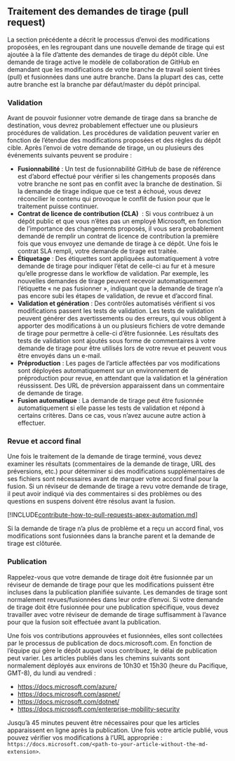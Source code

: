 ## <a name="pull-request-processing"></a>Traitement des demandes de tirage (pull request)

La section précédente a décrit le processus d’envoi des modifications proposées, en les regroupant dans une nouvelle demande de tirage qui est ajoutée à la file d’attente des demandes de tirage du dépôt cible. Une demande de tirage active le modèle de collaboration de GitHub en demandant que les modifications de votre branche de travail soient tirées (pull) et fusionnées dans une autre branche. Dans la plupart des cas, cette autre branche est la branche par défaut/master du dépôt principal.

### <a name="validation"></a>Validation

Avant de pouvoir fusionner votre demande de tirage dans sa branche de destination, vous devrez probablement effectuer une ou plusieurs procédures de validation. Les procédures de validation peuvent varier en fonction de l’étendue des modifications proposées et des règles du dépôt cible. Après l’envoi de votre demande de tirage, un ou plusieurs des événements suivants peuvent se produire :

- **Fusionnabilité** : Un test de fusionnabilité GitHub de base de référence est d’abord effectué pour vérifier si les changements proposés dans votre branche ne sont pas en conflit avec la branche de destination. Si la demande de tirage indique que ce test a échoué, vous devez réconcilier le contenu qui provoque le conflit de fusion pour que le traitement puisse continuer.
- **Contrat de licence de contribution (CLA)**  : Si vous contribuez à un dépôt public et que vous n’êtes pas un employé Microsoft, en fonction de l’importance des changements proposés, il vous sera probablement demandé de remplir un contrat de licence de contribution la première fois que vous envoyez une demande de tirage à ce dépôt. Une fois le contrat SLA rempli, votre demande de tirage est traitée.
- **Étiquetage** : Des étiquettes sont appliquées automatiquement à votre demande de tirage pour indiquer l’état de celle-ci au fur et à mesure qu’elle progresse dans le workflow de validation. Par exemple, les nouvelles demandes de tirage peuvent recevoir automatiquement l’étiquette « ne pas fusionner », indiquant que la demande de tirage n’a pas encore subi les étapes de validation, de revue et d’accord final.
- **Validation et génération** : Des contrôles automatisés vérifient si vos modifications passent les tests de validation. Les tests de validation peuvent générer des avertissements ou des erreurs, qui vous obligent à apporter des modifications à un ou plusieurs fichiers de votre demande de tirage pour permettre à celle-ci d’être fusionnée. Les résultats des tests de validation sont ajoutés sous forme de commentaires à votre demande de tirage pour être utilisés lors de votre revue et peuvent vous être envoyés dans un e-mail.
- **Préproduction** : Les pages de l’article affectées par vos modifications sont déployées automatiquement sur un environnement de préproduction pour revue, en attendant que la validation et la génération réussissent. Des URL de préversion apparaissent dans un commentaire de demande de tirage.
- **Fusion automatique** : La demande de tirage peut être fusionnée automatiquement si elle passe les tests de validation et répond à certains critères. Dans ce cas, vous n’avez aucune autre action à effectuer.

### <a name="review-and-sign-off"></a>Revue et accord final

Une fois le traitement de la demande de tirage terminé, vous devez examiner les résultats (commentaires de la demande de tirage, URL des préversions, etc.) pour déterminer si des modifications supplémentaires de ses fichiers sont nécessaires avant de marquer votre accord final pour la fusion. Si un réviseur de demande de tirage a revu votre demande de tirage, il peut avoir indiqué via des commentaires si des problèmes ou des questions en suspens doivent être résolus avant la fusion.

[!INCLUDE[contribute-how-to-pull-requests-apex-automation.md](contribute-how-to-pull-requests-apex-automation.md)]

Si la demande de tirage n’a plus de problème et a reçu un accord final, vos modifications sont fusionnées dans la branche parent et la demande de tirage est clôturée.

### <a name="publishing"></a>Publication

Rappelez-vous que votre demande de tirage doit être fusionnée par un réviseur de demande de tirage pour que les modifications puissent être incluses dans la publication planifiée suivante. Les demandes de tirage sont normalement revues/fusionnées dans leur ordre d’envoi. Si votre demande de tirage doit être fusionnée pour une publication spécifique, vous devez travailler avec votre réviseur de demande de tirage suffisamment à l’avance pour que la fusion soit effectuée avant la publication.

Une fois vos contributions approuvées et fusionnées, elles sont collectées par le processus de publication de docs.microsoft.com. En fonction de l’équipe qui gère le dépôt auquel vous contribuez, le délai de publication peut varier. Les articles publiés dans les chemins suivants sont normalement déployés aux environs de 10h30 et 15h30 (heure du Pacifique, GMT-8), du lundi au vendredi :

- https://docs.microsoft.com/azure/
- https://docs.microsoft.com/aspnet/
- https://docs.microsoft.com/dotnet/
- https://docs.microsoft.com/enterprise-mobility-security

Jusqu’à 45 minutes peuvent être nécessaires pour que les articles apparaissent en ligne après la publication. Une fois votre article publié, vous pouvez vérifier vos modifications à l’URL appropriée : `https://docs.microsoft.com/<path-to-your-article-without-the-md-extension>`.
